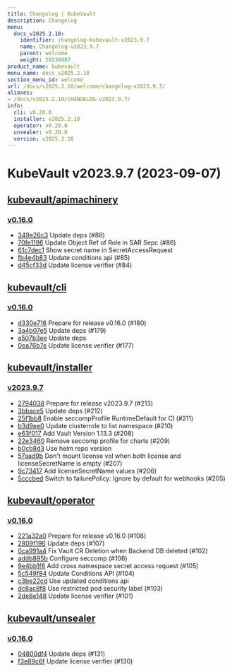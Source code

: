 ```yaml
---
title: Changelog | KubeVault
description: Changelog
menu:
  docs_v2025.2.10:
    identifier: changelog-kubevault-v2023.9.7
    name: Changelog-v2023.9.7
    parent: welcome
    weight: 20230907
product_name: kubevault
menu_name: docs_v2025.2.10
section_menu_id: welcome
url: /docs/v2025.2.10/welcome/changelog-v2023.9.7/
aliases:
- /docs/v2025.2.10/CHANGELOG-v2023.9.7/
info:
  cli: v0.20.0
  installer: v2025.2.10
  operator: v0.20.0
  unsealer: v0.20.0
  version: v2025.2.10
---
```


# KubeVault v2023.9.7 (2023-09-07)


## [kubevault/apimachinery](https://github.com/kubevault/apimachinery)

### [v0.16.0](https://github.com/kubevault/apimachinery/releases/tag/v0.16.0)

- [349e26c3](https://github.com/kubevault/apimachinery/commit/349e26c3) Update deps (#88)
- [70fe1196](https://github.com/kubevault/apimachinery/commit/70fe1196) Update Object Ref of Role in SAR Sepc (#86)
- [61c7dec1](https://github.com/kubevault/apimachinery/commit/61c7dec1) Show secret name in SecretAccessRequest
- [fb4e4b83](https://github.com/kubevault/apimachinery/commit/fb4e4b83) Update conditions api (#85)
- [d45cf33d](https://github.com/kubevault/apimachinery/commit/d45cf33d) Update license verifier (#84)



## [kubevault/cli](https://github.com/kubevault/cli)

### [v0.16.0](https://github.com/kubevault/cli/releases/tag/v0.16.0)

- [d330e716](https://github.com/kubevault/cli/commit/d330e716) Prepare for release v0.16.0 (#180)
- [3a4b07e5](https://github.com/kubevault/cli/commit/3a4b07e5) Update deps (#179)
- [a507b3ee](https://github.com/kubevault/cli/commit/a507b3ee) Update deps
- [0ea76b7e](https://github.com/kubevault/cli/commit/0ea76b7e) Update license verifier (#177)



## [kubevault/installer](https://github.com/kubevault/installer)

### [v2023.9.7](https://github.com/kubevault/installer/releases/tag/v2023.9.7)

- [2794038](https://github.com/kubevault/installer/commit/2794038) Prepare for release v2023.9.7 (#213)
- [3bbace5](https://github.com/kubevault/installer/commit/3bbace5) Update deps (#212)
- [25f1bb8](https://github.com/kubevault/installer/commit/25f1bb8) Enable seccompProfile RuntimeDefault for CI (#211)
- [b3d9ee0](https://github.com/kubevault/installer/commit/b3d9ee0) Update clusterrole to list namespace (#210)
- [e63f017](https://github.com/kubevault/installer/commit/e63f017) Add Vault Version 1.13.3 (#208)
- [22e3460](https://github.com/kubevault/installer/commit/22e3460) Remove seccomp profile for charts (#209)
- [b0cb8d3](https://github.com/kubevault/installer/commit/b0cb8d3) Use helm repo version
- [57aad9b](https://github.com/kubevault/installer/commit/57aad9b) Don't mount license vol when both license and licenseSecretName is empty (#207)
- [9c73417](https://github.com/kubevault/installer/commit/9c73417) Add licenseSecretName values (#206)
- [5cccbed](https://github.com/kubevault/installer/commit/5cccbed) Switch to failurePolicy: Ignore by default for webhooks (#205)



## [kubevault/operator](https://github.com/kubevault/operator)

### [v0.16.0](https://github.com/kubevault/operator/releases/tag/v0.16.0)

- [221a32a0](https://github.com/kubevault/operator/commit/221a32a0) Prepare for release v0.16.0 (#108)
- [2809f196](https://github.com/kubevault/operator/commit/2809f196) Update deps (#107)
- [0ca991a4](https://github.com/kubevault/operator/commit/0ca991a4) Fix Vault CR Deletion when Backend DB deleted (#102)
- [addb895b](https://github.com/kubevault/operator/commit/addb895b) Configure seccomp (#106)
- [9e4bb1f6](https://github.com/kubevault/operator/commit/9e4bb1f6) Add cross namespace secret access request (#105)
- [5c549f84](https://github.com/kubevault/operator/commit/5c549f84) Update Conditions API (#104)
- [c3be22cd](https://github.com/kubevault/operator/commit/c3be22cd) Use updated conditions api
- [dc8ac8f8](https://github.com/kubevault/operator/commit/dc8ac8f8) Use restricted pod security label (#103)
- [2de8e148](https://github.com/kubevault/operator/commit/2de8e148) Update license verifier (#101)



## [kubevault/unsealer](https://github.com/kubevault/unsealer)

### [v0.16.0](https://github.com/kubevault/unsealer/releases/tag/v0.16.0)

- [04800df4](https://github.com/kubevault/unsealer/commit/04800df4) Update deps (#131)
- [f3e89c6f](https://github.com/kubevault/unsealer/commit/f3e89c6f) Update license verifier (#130)




